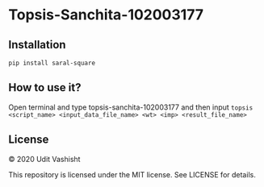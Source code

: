 # Topsis-Sanchita-102003177

## Installation
```pip install saral-square```

## How to use it?
Open terminal and type topsis-sanchita-102003177 and then input
```topsis <script_name> <input_data_file_name> <wt> <imp> <result_file_name>```

## License

© 2020 Udit Vashisht

This repository is licensed under the MIT license. See LICENSE for details.
